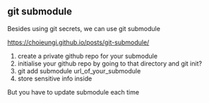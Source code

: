 ## git submodule
Besides using git secrets, we can use git submodule

https://choieungi.github.io/posts/git-submodule/
1) create a private github repo for your submodule
2) initialise your github repo by going to that directory and git init?
3) git add submodule url_of_your_submodule
4) store sensitive info inside

But you have to update submodule each time
